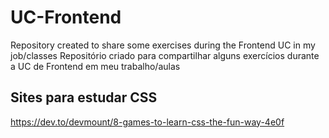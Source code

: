 # UC-Frontend
Repository created to share some exercises during the Frontend UC in my job/classes
Repositório criado para compartilhar alguns exercícios durante a UC de Frontend em meu trabalho/aulas

## Sites para estudar CSS
https://dev.to/devmount/8-games-to-learn-css-the-fun-way-4e0f